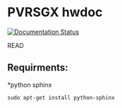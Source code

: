 # PVRSGX hwdoc
[![Documentation Status](https://readthedocs.org/projects/pvrsgx-hwdoc/badge/?version=latest)](http://pvrsgx-hwdoc.readthedocs.io/en/latest/?badge=latest)

READ

## Requirments:
*python sphinx

`sudo apt-get install python-sphinx`
